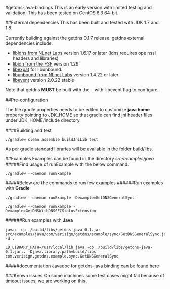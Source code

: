#getdns-java-bindings
This is an early version with limited testing and validation. This has been tested on CentOS 6.3 64-bit.

##External dependencies
This has been built and tested with JDK 1.7 and 1.8

Currently building against the getdns 0.1.7 release.
getdns external dependencies include:

*   [libldns from NLnet Labs](https://www.nlnetlabs.nl/projects/ldns/) version 1.6.17 or later (ldns requires ope
nssl headers and libraries)
*   [libidn from the FSF](http://www.gnu.org/software/libidn/) version 1.29
*   [libexpat](http://expat.sourceforge.net/) for libunbound.
*   [libunbound from NLnet Labs](http://www.nlnetlabs.nl/projects/unbound/) version 1.4.22 or later
* [libevent](http://libevent.org) version 2.0.22 stable

Note that getdns **MUST** be built with the --with-libevent flag to configure.


##Pre-configuration

The file gradle.properties needs to be edited to customize **java home** property pointing to JDK_HOME so that gradle can find jni header files under JDK_HOME/include directory.

####Building and test
```
./gradlew clean assemble buildJniLib test
```
As per gradle standard libraries will be available in the folder build/libs.

##Examples
Examples can be found in the directory *src/examples/java*
#####Find usage of runExample with the below command.
```
./gradlew --daemon runExample
```
#####Below  are the commands to run few examples
######Run examples with **Gradle**
```
./gradlew --daemon runExample -Dexample=GetDNSGeneralSync

./gradlew --daemon runExample -Dexample=GetDNSWithDNSSECStatusExtension

```
######Run examples with **Java**
```
javac -cp ./build/libs/getdns-java-0.1.jar src/examples/java/com/verisign/getdns/example/sync/GetDNSGeneralSync.java -d .

LD_LIBRARY_PATH=/usr/local/lib java -cp ./build/libs/getdns-java-0.1.jar:. -Djava.library.path=build/libs com.verisign.getdns.example.sync.GetDNSGeneralSync

```
#####documentation 
Javadoc for getdns-java binding can be found [here](http://getdns-java.github.io/)

###Known issues
On some machines some test cases might fail because of timeout issues, we are working on this.
